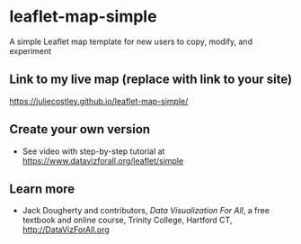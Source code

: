 # leaflet-map-simple
A simple Leaflet map template for new users to copy, modify, and experiment

## Link to my live map (replace with link to your site)

https://juliecostley.github.io/leaflet-map-simple/

## Create your own version
- See video with step-by-step tutorial at https://www.datavizforall.org/leaflet/simple

## Learn more
- Jack Dougherty and contributors, *Data Visualization For All*, a free textbook and online course, Trinity College, Hartford CT, http://DataVizForAll.org
